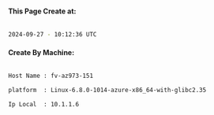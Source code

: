 
   
#### This Page Create at:

```bash

2024-09-27 - 10:12:36 UTC

```

#### Create By Machine:

```bash

Host Name : fv-az973-151

platform  : Linux-6.8.0-1014-azure-x86_64-with-glibc2.35

Ip Local  : 10.1.1.6

```

